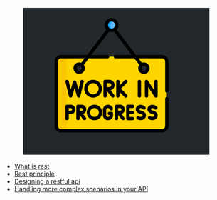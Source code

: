 <p align="center">
  <img src="https://github.com/sgmcook/REST-API-Familiarity/blob/main/learning-resources/wip.png" alt="Sublime's custom image"/>
</p>

+ [What is rest](learning-resources/01_what_is_rest.md)
+ [Rest principle](learning-resources/what-we've-learned.png)
+ [Designing a restful api](learning-resources/02_designing_a_restful_api.md)
+ [Handling more complex scenarios in your API](learning-resources/03_handling_more_complex_scenes.md)
